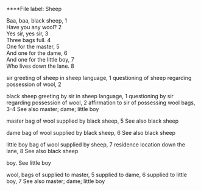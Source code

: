 ****File label: Sheep

Baa, baa, black sheep, 1  
Have you any wool? 2  
Yes sir, yes sir, 3  
Three bags full. 4  
One for the master, 5  
And one for the dame, 6  
And one for the little boy, 7  
Who lives down the lane. 8

sir
	greeting of sheep in sheep language, 1
	questioning of sheep regarding possession of wool, 2

black sheep
	greeting by sir in sheep language, 1
	questioning by sir regarding possession of wool, 2
	affirmation to sir of possessing wool bags, 3-4
	See also master; dame; little boy

master 
	bag of wool supplied by black sheep, 5
	See also black sheep
	
dame
	bag of wool supplied by black sheep, 6
	See also black sheep

little boy
	bag of wool supplied by sheep, 7
	residence location down the lane, 8
	See also black sheep

boy. See little boy

wool, bags of
	supplied to master, 5
	supplied to dame, 6
	supplied to little boy, 7
	See also master; dame; little boy
	

